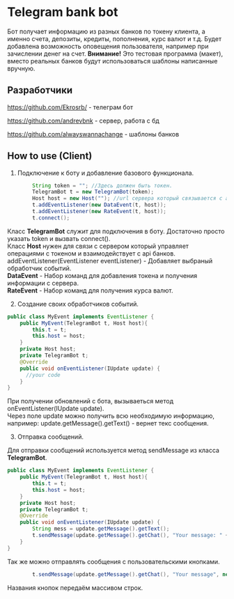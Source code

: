 # Telegram bank bot

Бот получает информацию из разных банков по токену клиента, а именно счета, депозиты, кредиты, пополнения, курс валют и т.д.
Будет добавлена возможность оповещения пользователя, например при зачислении денег на счет.
**Внимание!** Это тестовая программа (макет), вместо реальных банков будут использоваться шаблоны написанные вручную.

## Разработчики
https://github.com/Ekrosrb/ - телеграм бот

https://github.com/andrevbnk - сервер, работа с бд

https://github.com/alwayswannachange - шаблоны банков

## How to use (Client)

1. Подключение к боту и добавление базового функционала.

```java
        String token = ""; //Здесь должен быть токен.
        TelegramBot t = new TelegramBot(token);
        Host host = new Host(""); //url сервера который связывается с api банков.
        t.addEventListener(new DataEvent(t, host));
        t.addEventListener(new RateEvent(t, host));
        t.connect();
```

Класс **TelegramBot** служит для подключения в боту. Достаточно просто указать token и вызвать connect().  
Класс **Host** нужен для связи с сервером который управляет операциями с токеном и взаимодействует с api банков.  
addEventListener(EventListener eventListener) - Добавляет выбраный обработчик событий.   
**DataEvent** - Набор команд для добавления токена и получения информации с сервера.  
**RateEvent** - Набор команд для получения курса валют.  

2. Создание своих обработчиков событий.

```java
public class MyEvent implements EventListener {
    public MyEvent(TelegramBot t, Host host){
        this.t = t;
        this.host = host;
    }
    private Host host;
    private TelegramBot t;
    @Override
    public void onEventListener(IUpdate update) {
      //your code
    }
}
```
При получении обновлений с бота, вызываеться метод onEventListener(IUpdate update).  
Через поле update можно получить всю необходимую информацию, например: update.getMessage().getText() - вернет текс сообщения.

3. Отправка сообщений.

Для отправки сообщений используется метод sendMessage из класса **TelegramBot**.  
```java
public class MyEvent implements EventListener {
    public MyEvent(TelegramBot t, Host host){
        this.t = t;
        this.host = host;
    }
    private Host host;
    private TelegramBot t;
    @Override
    public void onEventListener(IUpdate update) {
        String mess = update.getMessage().getText();
        t.sendMessage(update.getMessage().getChat(), "Your message: " + mess);
    }
}
```
Так же можно отправлять сообщения с пользовательскими кнопками.
```java
        t.sendMessage(update.getMessage().getChat(), "Your message", new String[]{"button1", "button2", "button3"});
```
Названия кнопок передаём массивом строк.
